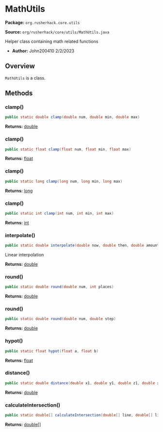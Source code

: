 # MathUtils

**Package:** `org.rusherhack.core.utils`

**Source:** `org/rusherhack/core/utils/MathUtils.java`

Helper class containing math related functions
* **Author:** John200410 2/2/2023



## Overview

`MathUtils` is a class.

## Methods

### clamp()

```java
public static double clamp(double num, double min, double max)
```

**Returns:** [double](https://docs.oracle.com/en/java/javase/21/docs/api/java.base/java/lang/Double.html)

### clamp()

```java
public static float clamp(float num, float min, float max)
```

**Returns:** [float](https://docs.oracle.com/en/java/javase/21/docs/api/java.base/java/lang/Float.html)

### clamp()

```java
public static long clamp(long num, long min, long max)
```

**Returns:** [long](https://docs.oracle.com/en/java/javase/21/docs/api/java.base/java/lang/Long.html)

### clamp()

```java
public static int clamp(int num, int min, int max)
```

**Returns:** [int](https://docs.oracle.com/en/java/javase/21/docs/api/java.base/java/lang/Integer.html)

### interpolate()

```java
public static double interpolate(double now, double then, double amount)
```

Linear interpolation

**Returns:** [double](https://docs.oracle.com/en/java/javase/21/docs/api/java.base/java/lang/Double.html)

### round()

```java
public static double round(double num, int places)
```

**Returns:** [double](https://docs.oracle.com/en/java/javase/21/docs/api/java.base/java/lang/Double.html)

### round()

```java
public static double round(double num, double step)
```

**Returns:** [double](https://docs.oracle.com/en/java/javase/21/docs/api/java.base/java/lang/Double.html)

### hypot()

```java
public static float hypot(float a, float b)
```

**Returns:** [float](https://docs.oracle.com/en/java/javase/21/docs/api/java.base/java/lang/Float.html)

### distance()

```java
public static double distance(double x1, double y1, double z1, double x2, double y2, double z2)
```

**Returns:** [double](https://docs.oracle.com/en/java/javase/21/docs/api/java.base/java/lang/Double.html)

### calculateIntersection()

```java
public static double[] calculateIntersection(double[] line, double[] line2)
```

**Returns:** [double](https://docs.oracle.com/en/java/javase/21/docs/api/java.base/java/lang/Double.html)[]

